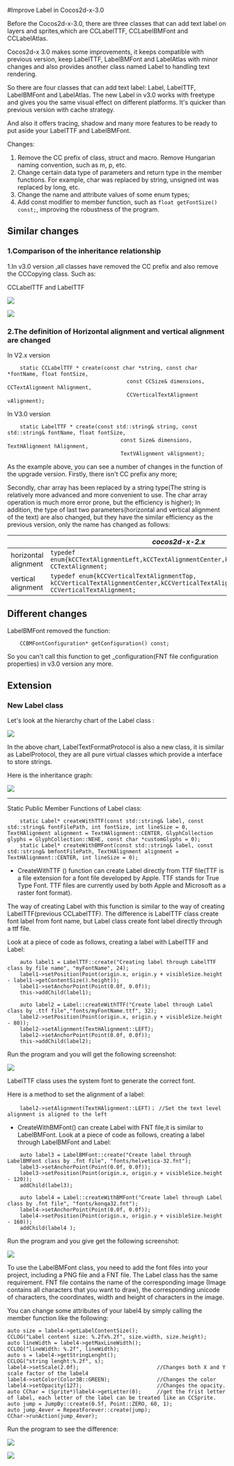 #Improve Label in Cocos2d-x-3.0

Before the Cocos2d-x-3.0, there are three classes that can add text label on layers and sprites,which are CCLabelTTF, CCLabelBMFont and CCLabelAtlas.

Cocos2d-x 3.0 makes some improvements, it keeps compatible with previous version, keep LabelTTF, LabelBMFont and LabelAtlas with minor changes and also provides another class named Label to handling text rendering.

So there are four classes that can add text label: Label, LabelTTF, LabelBMFont and LabelAtlas. The new Label in v3.0 works with freetype and gives you the same visual effect
on different platforms. It's quicker than previous version with cache strategy.

And also it offers tracing, shadow and many more features to be ready to put aside your LabelTTF and LabelBMFont.


Changes:

1. Remove the CC prefix of class, struct and macro. Remove Hungarian naming convention, such as m, p, etc.
2. Change certain data type of parameters and return type in the member functions. For example, char was replaced by string, unsigned int was replaced by long, etc.
3. Change the name and attribute values ​​of some enum types;
4. Add const modifier to member function, such as `float getFontSize() const;`, improving the robustness of the program.

## Similar changes

### 1.Comparison of the inheritance relationship
1.In v3.0 version ,all classes have removed the CC prefix and also remove the CCCopying class. Such as:

CCLabelTTF and LabelTTF 

![](./res/classcocos2d_1_1_c_c_label_t_t_f.png)

![](./res/classcocos2d_1_1_label_t_t_f.png)


### 2.The definition of Horizontal alignment and vertical alignment are changed

In V2.x version

```
	static CCLabelTTF * create(const char *string, const char *fontName, float fontSize,
	　　                               const CCSize& dimensions, CCTextAlignment hAlignment, 
	　　                               CCVerticalTextAlignment vAlignment);
```

In V3.0 version
```
	static LabelTTF * create(const std::string& string, const std::string& fontName, float fontSize,
	　　                             const Size& dimensions, TextHAlignment hAlignment,
	　　                             TextVAlignment vAlignment);
```


As the example above, you can see a number of changes in the function of the upgrade version. Firstly, there isn't CC prefix any more;

Secondly, char array has been replaced by a string type(The string is relatively  more advanced and more convenient to use. The char array operation is much more error prone,
but the efficiency is higher); In addition, the type of last two parameters(horizontal and vertical alignment of the text) are also changed,
but they have the similar efficiency as the previous version, only the name has changed as follows:


| |*cocos2d-x-2.x*|*cocos2d-x-3.0*|
|---------------|---------------|---------------|
|horizontal alignment|`typedef enum{kCCTextAlignmentLeft,kCCTextAlignmentCenter,kCCTextAlignmentRight,} CCTextAlignment;`|`enum class TextHAlignment{LEFT,CENTER,RIGHT};`|
|vertical alignment|`typedef enum{kCCVerticalTextAlignmentTop, kCCVerticalTextAlignmentCenter,kCCVerticalTextAlignmentBottom,} CCVerticalTextAlignment;`|`enum class TextVAlignment{TOP,CENTER,BOTTOM};`|




## Different changes
 
LabelBMFont removed the function:

``` 
	CCBMFontConfiguration* getConfiguration() const;
```

So you can't call this function to get _configuration(FNT file configuration properties) in v3.0 version any more.



## Extension
### New Label class


Let's look at the hierarchy chart of the Label class :


![](./res/classcocos2d_1_1_label.png)


In the above chart, LabelTextFormatProtocol is also a new class, it is  similar as LabelProtocol,  they are all pure virtual classes which provide a interface to store strings.

Here is the inheritance graph:

![](./res/classcocos2d_1_1_label_text_format_protocol.png)


-----------------------------


Static Public Member Functions of Label class:
```
	static Label* createWithTTF(const std::string& label, const std::string& fontFilePath, int fontSize, int lineSize = 0, TextHAlignment alignment = TextHAlignment::CENTER, GlyphCollection glyphs = GlyphCollection::NEHE, const char *customGlyphs = 0);    
	static Label* createWithBMFont(const std::string& label, const std::string& bmfontFilePath, TextHAlignment alignment = TextHAlignment::CENTER, int lineSize = 0);
```

 
* CreateWithTTF () function can create Label directly from TTF file(TTF is a file extension for a font file developed by Apple. TTF stands for True Type Font.
TTF files are currently used by both Apple and Microsoft as a raster font format).

The way of creating Label with this function is similar to the way of creating LabelTTF(previous CCLabelTTF). The difference is LabelTTF class create font label from font name,
but Label class create font label directly through a ttf file.

Look at a piece of code as follows, creating a label with LabelTTF and Label: 
```
	auto label1 = LabelTTF::create("Creating label through LabelTTF class by file name", "myFontName", 24);
	label1->setPosition(Point(origin.x, origin.y + visibleSize.height - label1->getContentSize().height));
	label1->setAnchorPoint(Point(0.0f, 0.0f));
    this->addChild(label1);

	auto label2 = Label::createWithTTF("Create label through Label class by .ttf file","fonts/myFontName.ttf", 32);
	label2->setPosition(Point(origin.x, origin.y + visibleSize.height - 80));
	label2->setAlignment(TextHAlignment::LEFT);
	label2->setAnchorPoint(Point(0.0f, 0.0f));
	this->addChild(label2);
```
Run the program and you will get the following screenshot:

![](./res/ttf.png)


LabelTTF class uses the system font to generate the correct font.

Here is a method to set the alignment of a label:
```
	label2->setAlignment(TextHAlignment::LEFT)；	//Set the text level alignment is aligned to the left
```

* CreateWithBMFont() can create Label with FNT file,it is similar to LabelBMFont. Look at a piece of code as follows, creating a label through LabelBMFont and Label: 

```
	auto label3 = LabelBMFont::create("Create label through LabelBMFont class by .fnt file", "fonts/helvetica-32.fnt");
	label3->setAnchorPoint(Point(0.0f, 0.0f));
	label3->setPosition(Point(origin.x, origin.y + visibleSize.height - 120));
	addChild(label3);

	auto label4 = Label::createWithBMFont("Create label through Label class by .fnt file", "fonts/konqa32.fnt");
	label4->setAnchorPoint(Point(0.0f, 0.0f));
	label4->setPosition(Point(origin.x, origin.y + visibleSize.height - 160));
	addChild(label4 );
```

Run the program and you give get the following screenshot:

![](./res/bmfont1.png)

To use the LabelBMFont class, you need to add the font files into your project, including a PNG file and a FNT file. The Label class has the same requirement.
FNT file contains the name of the corresponding image (Image contains all  characters that you want to draw), the corresponding unicode  of characters,
the coordinates, width and height of characters in the image.

You can change some attributes of your label4 by simply calling the member function like the following:

	auto size = label4->getLabelContentSize();
	CCLOG("Label content size: %.2fx%.2f", size.width, size.height);
	auto lineWidth = label4->getMaxLineWidth();
	CCLOG("lineWidth: %.2f", lineWidth);
	auto s = label4->getStringLenght();
	CCLOG("string lenght:%.2f", s);
	label4->setScale(2.0f);							//Changes both X and Y scale factor of the label4
	label4->setColor(Color3B::GREEN);				//Changes the color
	label4->setOpacity(127);						//Changes the opacity. 
	auto CChar = (Sprite*)label4->getLetter(0);		//get the frist letter of label, each letter of the label can be treated like an CCSprite.
	auto jump = JumpBy::create(0.5f, Point::ZERO, 60, 1);
	auto jump_4ever = RepeatForever::create(jump);
	CChar->runAction(jump_4ever);


Run the program to see the difference:


![](./res/bmfont2.png)

![](./res/bmfont3.png)


